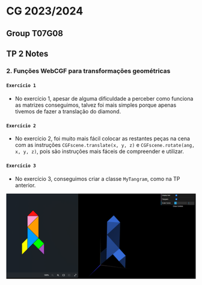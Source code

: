 # CG 2023/2024

## Group T07G08

## TP 2 Notes

### 2. Funções WebCGF para transformações geométricas

#### `Exercício 1`

- No exercício 1, apesar de alguma dificuldade a perceber como funciona as matrizes conseguimos, talvez foi mais simples porque apenas tivemos de fazer a translação do diamond.

#### `Exercício 2`

- No exercício 2, foi muito mais fácil colocar as restantes peças na cena com as instruções `CGFscene.translate(x, y, z)` e `CGFscene.rotate(ang, x, y, z)`, pois são instruções mais fáceis de compreender e utilizar.

#### `Exercício 3`

- No exercício 3, conseguimos criar a classe `MyTangram`, como na TP anterior.

![Screenshot 1](screenshots/CG-t07g08-tp2-1.png)
